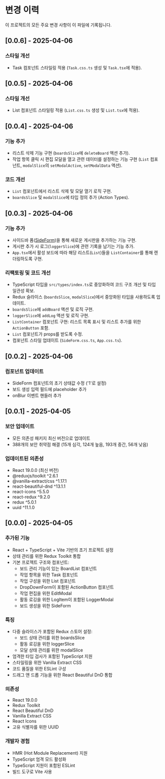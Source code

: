 # 변경 이력

이 프로젝트의 모든 주요 변경 사항이 이 파일에 기록됩니다.

## [0.0.6] - 2025-04-06

### 스타일 개선
- Task 컴포넌트 스타일링 적용 (`Task.css.ts` 생성 및 `Task.tsx`에 적용).

## [0.0.5] - 2025-04-06

### 스타일 개선
- List 컴포넌트 스타일링 적용 (`List.css.ts` 생성 및 `List.tsx`에 적용).

## [0.0.4] - 2025-04-06

### 기능 추가
- 리스트 삭제 기능 구현 (`boardsSlice`에 `deleteBoard` 액션 추가).
- 작업 항목 클릭 시 편집 모달을 열고 관련 데이터를 설정하는 기능 구현 (`List` 컴포넌트, `modalSlice`의 `setModalActive`, `setModalData` 액션).

### 코드 개선
- `List` 컴포넌트에서 리스트 삭제 및 모달 열기 로직 구현.
- `boardsSlice` 및 `modalSlice`에 타입 정의 추가 (Action Types).

## [0.0.3] - 2025-04-06

### 기능 추가
- 사이드바 폼([SideForm](cci:1://file:///Users/jihwooon/Workspaces/typescript-study/programmers/REACT-TASK-APP/src/components/BoardList/SideForm/SideForm.tsx:13:0-55:1))을 통해 새로운 게시판을 추가하는 기능 구현.
- 게시판 추가 시 로그(`loggerSlice`)에 관련 기록을 남기는 기능 추가.
- `App.tsx`에서 활성 보드에 따라 해당 리스트(`List`)들을 `ListContainer`를 통해 렌더링하도록 구현.

### 리팩토링 및 코드 개선
- TypeScript 타입을 `src/types/index.ts`로 중앙화하여 코드 구조 개선 및 타입 일관성 확보.
- Redux 슬라이스 (`boardsSlice`, `modalSlice`)에서 중앙화된 타입을 사용하도록 업데이트.
- `boardsSlice`에 `addBoard` 액션 및 로직 구현.
- `loggerSlice`에 `addLog` 액션 및 로직 구현.
- `ListContainer` 컴포넌트 구현: 리스트 목록 표시 및 리스트 추가를 위한 `ActionButton` 포함.
- `List` 컴포넌트가 props를 받도록 수정.
- 컴포넌트 스타일 업데이트 (`SideForm.css.ts`, `App.css.ts`).

## [0.0.2] - 2025-04-06

### 컴포넌트 업데이트
- SideForm 컴포넌트의 초기 상태값 수정 ('1'로 설정)
- 보드 생성 입력 필드에 placeholder 추가
- onBlur 이벤트 핸들러 추가

## [0.0.1] - 2025-04-05

### 보안 업데이트
- 모든 의존성 패키지 최신 버전으로 업데이트
- 388개의 보안 취약점 해결 (15개 심각, 124개 높음, 193개 중간, 56개 낮음)

### 업데이트된 의존성
- React 19.0.0 (최신 버전)
- @reduxjs/toolkit ^2.6.1
- @vanilla-extract/css ^1.17.1
- react-beautiful-dnd ^13.1.1
- react-icons ^5.5.0
- react-redux ^9.2.0
- redux ^5.0.1
- uuid ^11.1.0

## [0.0.0] - 2025-04-05

### 추가된 기능
- React + TypeScript + Vite 기반의 초기 프로젝트 설정
- 상태 관리를 위한 Redux Toolkit 통합
- 기본 프로젝트 구조와 컴포넌트:
  - 보드 관리 기능이 있는 BoardList 컴포넌트
  - 작업 항목을 위한 Task 컴포넌트
  - 작업 구성을 위한 List 컴포넌트
  - DropDownForm이 포함된 ActionButton 컴포넌트
  - 작업 편집을 위한 EditModal
  - 활동 로깅을 위한 LogItem이 포함된 LoggerModal
  - 보드 생성을 위한 SideForm

### 특징
- 다중 슬라이스가 포함된 Redux 스토어 설정:
  - 보드 상태 관리를 위한 boardsSlice
  - 활동 로깅을 위한 loggerSlice
  - 모달 상태 관리를 위한 modalSlice
- 엄격한 타입 검사가 포함된 TypeScript 지원
- 스타일링을 위한 Vanilla Extract CSS
- 코드 품질을 위한 ESLint 구성
- 드래그 앤 드롭 기능을 위한 React Beautiful DnD 통합

### 의존성
- React 19.0.0
- Redux Toolkit
- React Beautiful DnD
- Vanilla Extract CSS
- React Icons
- 고유 식별자를 위한 UUID

### 개발자 경험
- HMR (Hot Module Replacement) 지원
- TypeScript 엄격 모드 활성화
- TypeScript 지원이 포함된 ESLint
- 빌드 도구로 Vite 사용